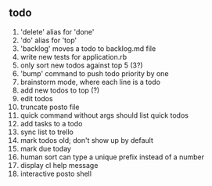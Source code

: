 todo
----

1. 'delete' alias for 'done'
2. 'do' alias for 'top'
3. 'backlog' moves a todo to backlog.md file
4. write new tests for application.rb
5. only sort new todos against top 5 (3?)
6. 'bump' command to push todo priority by one
7. brainstorm mode, where each line is a todo
8. add new todos to top (?)
9. edit todos
10. truncate posto file
11. quick command without args should list quick todos
12. add tasks to a todo
13. sync list to trello
14. mark todos old; don't show up by default
15. mark due today
16. human sort can type a unique prefix instead of a number
17. display cl help message
18. interactive posto shell
